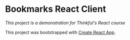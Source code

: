 # Bookmarks React Client
_This project is a demonstration for Thinkful's React course_

This project was bootstrapped with [Create React App](https://github.com/facebook/create-react-app).
<!-- Just adding a random comment --><!-- Just adding a random comment -->